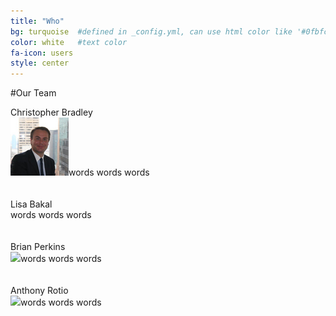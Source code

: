 ```yaml
---
title: "Who"
bg: turquoise  #defined in _config.yml, can use html color like '#0fbfcf'
color: white   #text color
fa-icon: users
style: center
---
```


#Our Team

<div><span class="callout">Christopher Bradley</span><br/><img class="desaturate" src="bradley.jpg" />words words words<br/><br/><br/></div>  

<div><span class="callout">Lisa Bakal</span><br/>words words words<br/><br/><br/></div>  

<div><span class="callout">Brian Perkins</span><br/><img class="desaturate" src="http://www.advertisingweek.com/cache/images/userfiles/images/speakers/uploads/140x140/crop_to_fittrim/BrianPerkins.jpg" />words words words<br/><br/><br/></div>  

<div><span class="callout">Anthony Rotio</span><br/><img class="desaturate" src="https://lh4.googleusercontent.com/-n6sjfv9BKf4/AAAAAAAAAAI/AAAAAAAAAAA/6quQGMtnF3w/s128-c-k/photo.jpg" />words words words<br/><br/></div>